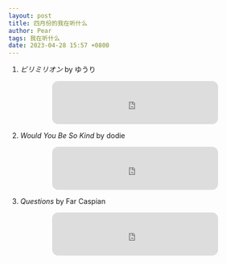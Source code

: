 ```yaml
---
layout: post
title: 四月份的我在听什么
author: Pear
tags: 我在听什么
date: 2023-04-28 15:57 +0800
---
```


1. _ビリミリオン_ by ゆうり

<div align="center"><iframe frameborder="no" border="0" marginwidth="0" marginheight="0" width=330 height=86 style="border-radius:12px" src="https://i.y.qq.com/n2/m/outchain/player/index.html?songid=389492260"></iframe></div>

2. _Would You Be So Kind_ by dodie

<div align="center"><iframe frameborder="no" border="0" marginwidth="0" marginheight="0" width=330 height=86 style="border-radius:12px" src="https://i.y.qq.com/n2/m/outchain/player/index.html?songid=203643214"></iframe></div>

3. _Questions_ by Far Caspian

<div align="center"><iframe frameborder="no" border="0" marginwidth="0" marginheight="0" width=330 height=86 style="border-radius:12px" src="https://i.y.qq.com/n2/m/outchain/player/index.html?songid=315907022"></iframe></div>